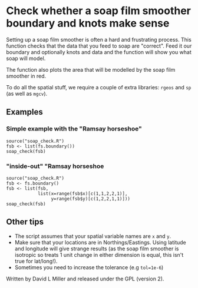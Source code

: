 Check whether a soap film smoother boundary and knots make sense
================================================================


Setting up a soap film smoother is often a hard and frustrating process. This function checks that the data that you feed to soap are "correct". Feed it our boundary and optionally knots and data and the function will show you what soap will model.

The function also plots the area that will be modelled by the soap film smoother in red.

To do all the spatial stuff, we require a couple of extra libraries: `rgeos` and `sp` (as well as `mgcv`).


## Examples

### Simple example with the "Ramsay horseshoe"

    source("soap_check.R")
    fsb <- list(fs.boundary())
    soap_check(fsb)

### "inside-out" "Ramsay horseshoe


    source("soap_check.R")
    fsb <- fs.boundary()
    fsb <- list(fsb,
                list(x=range(fsb$x)[c(1,1,2,2,1)],
                     y=range(fsb$y)[c(1,2,2,1,1)]))
    soap_check(fsb)




## Other tips

  * The script assumes that your spatial variable names are `x` and `y`.
  * Make sure that your locations are in Northings/Eastings. Using latitude and longitude will give strange results (as the soap film smoother is isotropic so treats 1 unit change in either dimension is equal, this isn't true for lat/long!).
  * Sometimes you need to increase the tolerance (e.g `tol=1e-6`)


Written by David L Miller and released under the GPL (version 2).
